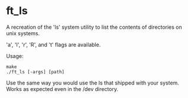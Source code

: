 # ft_ls
A recreation of the 'ls' system utility to list the contents of directories on unix systems.

'a', 'l', 'r', 'R', and 't' flags are available.

Usage:
```
make
./ft_ls [-args] [path]
```
Use the same way you would use the ls that shipped with your system. Works as expected even in the /dev directory.
